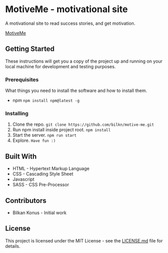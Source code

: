 # MotiveMe - motivational site
A motivational site to read success stories, and get motivation.

[MotiveMe](https://motiveme.xyz/)
## Getting Started
These instructions will get you a copy of the project up and running on your local machine for development and testing purposes.
### Prerequisites
What things you need to install the software and how to install them.
- npm
`npm install npm@latest -g`
### Installing
1. Clone the repo.
`git clone https://github.com/bilkn/motive-me.git` 
2. Run npm install inside project root.
`npm install`
3. Start the server.
`npm run start`
4. Explore.
`Have fun :)`
## Built With
- HTML - Hypertext Markup Language
- CSS - Cascading Style Sheet
- Javascript 
- SASS - CSS Pre-Processor
## Contributors
- Bilkan Konus - Initial work
## License 
This project is licensed under the MIT License - see the [LICENSE.md](LICENSE.md) file for details.

